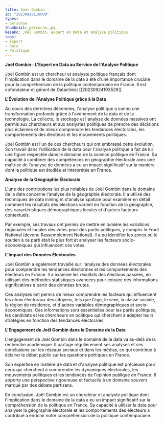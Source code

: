 ```yaml
---
title: Joël Gombin
id: "20230928110009"
types:
- personne
thumbnail: personne.jpg
kesako: Joël Gombin, expert en Data et analyse politique
tags:
- Expert
- Data
- Politique
---
```


**Joël Gombin : L'Expert en Data au Service de l'Analyse Politique**

Joël Gombin est un chercheur et analyste politique français dont l'implication dans le domaine de la data a été d'une importance cruciale pour la compréhension de la politique contemporaine en France. Il est cofondateur et gérant de Datactivist [[20230924193529]]

**L'Évolution de l'Analyse Politique grâce à la Data**

Au cours des dernières décennies, l'analyse politique a connu une transformation profonde grâce à l'avènement de la data et de la technologie. La collecte, le stockage et l'analyse de données massives ont permis aux chercheurs et aux analystes politiques de prendre des décisions plus éclairées et de mieux comprendre les tendances électorales, les comportements des électeurs et les mouvements politiques.

Joël Gombin est l'un de ces chercheurs qui ont embrassé cette évolution. Son travail dans l'utilisation de la data pour l'analyse politique a fait de lui une figure respectée dans le domaine de la science politique en France. Sa capacité à combiner des compétences en géographie électorale avec une maîtrise de l'analyse de données a eu un impact significatif sur la manière dont la politique est étudiée et interprétée en France.

**Analyse de la Géographie Électorale**

L'une des contributions les plus notables de Joël Gombin dans le domaine de la data concerne l'analyse de la géographie électorale. Il a utilisé des techniques de data mining et d'analyse spatiale pour examiner en détail comment les résultats des élections varient en fonction de la géographie, des caractéristiques démographiques locales et d'autres facteurs contextuels.

Par exemple, ses travaux ont permis de mettre en lumière les variations régionales et locales des votes pour des partis politiques, y compris le Front National (devenu Rassemblement National). Il a pu identifier les zones où le soutien à ce parti était le plus fort et analyser les facteurs socio-économiques qui influencent ces votes.

**L'Impact des Données Électorales**

Joël Gombin a également travaillé sur l'analyse des données électorales pour comprendre les tendances électorales et les comportements des électeurs en France. Il a examiné les résultats des élections passées, en utilisant des méthodes statistiques avancées pour extraire des informations significatives à partir des données brutes.

Ces analyses ont permis de mieux comprendre les facteurs qui influencent les choix électoraux des citoyens, tels que l'âge, le sexe, la classe sociale, la région de résidence, et d'autres variables démographiques et socio-économiques. Ces informations sont essentielles pour les partis politiques, les candidats et les chercheurs en politique qui cherchent à adapter leurs stratégies en fonction des tendances électorales.

**L'Engagement de Joël Gombin dans le Domaine de la Data**

L'engagement de Joël Gombin dans le domaine de la data va au-delà de la recherche académique. Il partage régulièrement ses analyses et ses conclusions sur les réseaux sociaux et dans les médias, ce qui contribue à éclairer le débat public sur les questions politiques en France.

Son expertise en matière de data et d'analyse politique est précieuse pour ceux qui cherchent à comprendre les dynamiques électorales, les mouvements politiques et les tendances de l'opinion publique en France. Il apporte une perspective rigoureuse et factuelle à un domaine souvent marqué par des débats partisans.

En conclusion, Joël Gombin est un chercheur et analyste politique dont l'implication dans le domaine de la data a eu un impact significatif sur la compréhension de la politique en France. Sa capacité à utiliser la data pour analyser la géographie électorale et les comportements des électeurs a contribué à enrichir notre compréhension de la politique contemporaine.